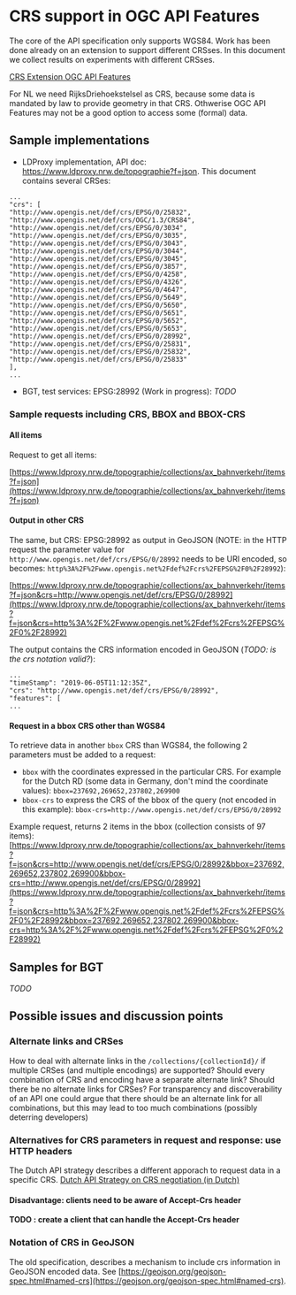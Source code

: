 # CRS support in OGC API Features
The core of the API specification only supports WGS84. Work has been done already on an extension to support different CRSses. In this document we collect results on experiments with different CRSses.

[CRS Extension OGC API Features](https://github.com/opengeospatial/WFS_FES/blob/master/extensions/crs/18-058.adoc)

For NL we need RijksDriehoekstelsel as CRS, because some data is mandated by law to provide geometry in that CRS. Othwerise OGC API Features may not be a good option to access some (formal) data.

## Sample implementations
* LDProxy implementation, API doc: https://www.ldproxy.nrw.de/topographie?f=json. This document contains several CRSes:
```
...
"crs": [
"http://www.opengis.net/def/crs/EPSG/0/25832",
"http://www.opengis.net/def/crs/OGC/1.3/CRS84",
"http://www.opengis.net/def/crs/EPSG/0/3034",
"http://www.opengis.net/def/crs/EPSG/0/3035",
"http://www.opengis.net/def/crs/EPSG/0/3043",
"http://www.opengis.net/def/crs/EPSG/0/3044",
"http://www.opengis.net/def/crs/EPSG/0/3045",
"http://www.opengis.net/def/crs/EPSG/0/3857",
"http://www.opengis.net/def/crs/EPSG/0/4258",
"http://www.opengis.net/def/crs/EPSG/0/4326",
"http://www.opengis.net/def/crs/EPSG/0/4647",
"http://www.opengis.net/def/crs/EPSG/0/5649",
"http://www.opengis.net/def/crs/EPSG/0/5650",
"http://www.opengis.net/def/crs/EPSG/0/5651",
"http://www.opengis.net/def/crs/EPSG/0/5652",
"http://www.opengis.net/def/crs/EPSG/0/5653",
"http://www.opengis.net/def/crs/EPSG/0/28992",
"http://www.opengis.net/def/crs/EPSG/0/25831",
"http://www.opengis.net/def/crs/EPSG/0/25832",
"http://www.opengis.net/def/crs/EPSG/0/25833"
],
...
```
* BGT, test services: EPSG:28992 (Work in progress): *TODO*

### Sample requests including CRS, BBOX and BBOX-CRS
#### All items
Request to get all items:

[https://www.ldproxy.nrw.de/topographie/collections/ax_bahnverkehr/items?f=json](https://www.ldproxy.nrw.de/topographie/collections/ax_bahnverkehr/items?f=json)

#### Output in other CRS
The same, but CRS: EPSG:28992 as output in GeoJSON (NOTE: in the HTTP request the parameter value for ```http://www.opengis.net/def/crs/EPSG/0/28992``` needs to be URI encoded, so becomes: ```http%3A%2F%2Fwww.opengis.net%2Fdef%2Fcrs%2FEPSG%2F0%2F28992```):

[https://www.ldproxy.nrw.de/topographie/collections/ax_bahnverkehr/items?f=json&crs=http://www.opengis.net/def/crs/EPSG/0/28992](https://www.ldproxy.nrw.de/topographie/collections/ax_bahnverkehr/items?f=json&crs=http%3A%2F%2Fwww.opengis.net%2Fdef%2Fcrs%2FEPSG%2F0%2F28992)

The output contains the CRS information encoded in GeoJSON (*TODO: is the crs notation valid?*):
```
...
"timeStamp": "2019-06-05T11:12:35Z",
"crs": "http://www.opengis.net/def/crs/EPSG/0/28992",
"features": [
...
```

#### Request in a bbox CRS other than WGS84
To retrieve data in another ```bbox``` CRS than WGS84, the following 2 parameters must be added to a request:

* ```bbox``` with the coordinates expressed in the particular CRS. For example for the Dutch RD (some data in Germany, don't mind the coordinate values): ```bbox=237692,269652,237802,269900```
* ```bbox-crs``` to express the CRS of the bbox of the query (not encoded in this example): ```bbox-crs=http://www.opengis.net/def/crs/EPSG/0/28992```

Example request, returns 2 items in the bbox (collection consists of 97 items):
[https://www.ldproxy.nrw.de/topographie/collections/ax_bahnverkehr/items?f=json&crs=http://www.opengis.net/def/crs/EPSG/0/28992&bbox=237692,269652,237802,269900&bbox-crs=http://www.opengis.net/def/crs/EPSG/0/28992](https://www.ldproxy.nrw.de/topographie/collections/ax_bahnverkehr/items?f=json&crs=http%3A%2F%2Fwww.opengis.net%2Fdef%2Fcrs%2FEPSG%2F0%2F28992&bbox=237692,269652,237802,269900&bbox-crs=http%3A%2F%2Fwww.opengis.net%2Fdef%2Fcrs%2FEPSG%2F0%2F28992)

## Samples for BGT
*TODO*

## Possible issues and discussion points
### Alternate links and CRSes
How to deal with alternate links in the ```/collections/{collectionId}/``` if multiple CRSes (and multiple encodings) are supported? Should every combination of CRS and encoding have a separate alternate link? Should there be no alternate links for CRSes? For transparency and discoverability of an API one could argue that there should be an alternate link for all combinations, but this may lead to too much combinations (possibly deterring developers)

### Alternatives for CRS parameters in request and response: use HTTP headers
The Dutch API strategy describes a different apporach to request data in a specific CRS.
[Dutch API Strategy on CRS negotiation (in Dutch)](https://docs.geostandaarden.nl/api/API-Strategie/#crs-negotiation)

#### Disadvantage: clients need to be aware of Accept-Crs header
**TODO : create a client that can handle the Accept-Crs header**

### Notation of CRS in GeoJSON
The old specification, describes a mechanism to include crs information in GeoJSON encoded data. See [https://geojson.org/geojson-spec.html#named-crs](https://geojson.org/geojson-spec.html#named-crs).
